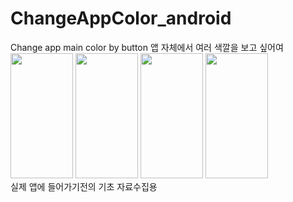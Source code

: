 # ChangeAppColor_android
Change app main color by button
앱 자체에서 여러 색깔을 보고 싶어여<br>
<img src = "https://user-images.githubusercontent.com/33897259/146476002-d27c545f-7d3f-4da9-837c-9fcdfd000e40.png" width = "100" height = "200"/> <img src = "https://user-images.githubusercontent.com/33897259/146475998-3aa9b3dc-8e09-4cce-b39f-0719951d3a75.png" width = "100" height = "200"/>
<img src = "https://user-images.githubusercontent.com/33897259/146476004-2efb1aa1-bfcd-4733-83e2-6abcf680bcae.png" width = "100" height = "200"/> <img src = "https://user-images.githubusercontent.com/33897259/146476007-3b772162-7363-4b4b-bf9d-2f6438c5ae5b.png" width = "100" height = "200"/>
<br>
실제 앱에 들어가기전의 기초 자료수집용
